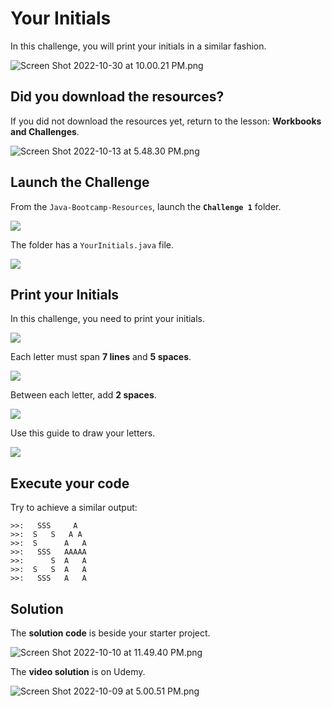 # Your Initials

In this challenge, you will print your initials in a similar fashion.

![Screen Shot 2022-10-30 at 10.00.21 PM.png](https://firebasestorage.googleapis.com/v0/b/learnthepart-75aed.appspot.com/o/images%2Fac8568e6-e195-45e8-bc3d-d7de80c1caa8?alt=media&token=1775a65e-7d07-4109-b19e-f9e629e06125)

## Did you download the resources?

If you did not download the resources yet, return to the lesson: **Workbooks and Challenges**.

![Screen Shot 2022-10-13 at 5.48.30 PM.png](https://firebasestorage.googleapis.com/v0/b/learnthepart-75aed.appspot.com/o/images%2Ff7cf2384-5c13-44e4-8164-5e529ae08bef?alt=media&token=3e173832-8043-4e0d-beed-66ec495db268)

## Launch the Challenge

From the `Java-Bootcamp-Resources`, launch the **`Challenge 1`** folder.

![](https://firebasestorage.googleapis.com/v0/b/learnthepart-75aed.appspot.com/o/images%2F98e1a420-e622-47a8-adc6-527e137a0b22?alt=media&token=a4c44459-27ef-46ff-b9b8-e744e63e4278)

The folder has a `YourInitials.java` file.

![](https://firebasestorage.googleapis.com/v0/b/learnthepart-75aed.appspot.com/o/images%2F299483f4-cc79-462c-8acd-23825f4fd4c5?alt=media&token=575015fe-6382-401f-8c07-6cbe4375fe64)

## Print your Initials

In this challenge, you need to print your initials.

![](https://firebasestorage.googleapis.com/v0/b/learnthepart-75aed.appspot.com/o/images%2Fac08a87f-7331-47f2-b194-d9428cd0f5a9?alt=media&token=3aefbf3e-cf76-4a86-b414-17d4c3fb13c0)

Each letter must span **7 lines** and **5 spaces**.

![](https://firebasestorage.googleapis.com/v0/b/learnthepart-75aed.appspot.com/o/images%2F36b8823b-51b5-448b-a24b-694022fe6057?alt=media&token=93b6a093-6399-4957-8b65-78639c9b51a4)

Between each letter, add **2 spaces**.

![](https://firebasestorage.googleapis.com/v0/b/learnthepart-75aed.appspot.com/o/images%2Fe9e4896f-7d31-46ac-b23a-69bd7d22a2c6?alt=media&token=b216725a-6d58-446a-aa34-64735d7becf9)

Use this guide to draw your letters.

![](https://firebasestorage.googleapis.com/v0/b/learnthepart-75aed.appspot.com/o/images%2F2d5369ea-dfb5-4425-841c-eb220d58d627?alt=media&token=e98528f2-30d7-48c6-9cd8-0fe4656de399)

## Execute your code
Try to achieve a similar output:
```
>>:   SSS     A  
>>:  S   S   A A 
>>:  S      A   A
>>:   SSS   AAAAA
>>:      S  A   A
>>:  S   S  A   A
>>:   SSS   A   A
```

## Solution

The **solution code** is beside your starter project.

![Screen Shot 2022-10-10 at 11.49.40 PM.png](https://firebasestorage.googleapis.com/v0/b/learnthepart-75aed.appspot.com/o/images%2F751918ba-4b63-4969-a02c-7338f981a422?alt=media&token=3f1b418f-98b5-4c8f-a41f-9305a0adeae7)

The **video solution** is on Udemy.

![Screen Shot 2022-10-09 at 5.00.51 PM.png](https://firebasestorage.googleapis.com/v0/b/learnthepart-75aed.appspot.com/o/images%2F378e76e6-6330-4420-99e4-8f915ec8f4d0?alt=media&token=f81a5bfa-0604-4530-b6a3-c8c4bab07d9f)
